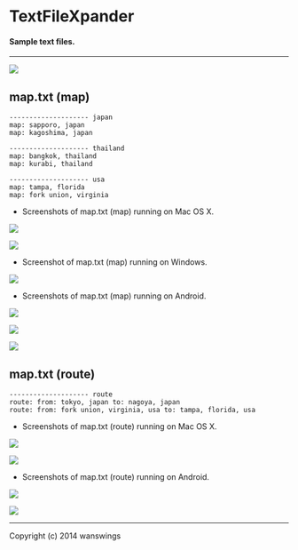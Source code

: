 TextFileXpander
====================
#### Sample text files.
*****
![](https://raw.github.com/wanswings/TextFileXpanderData/master/simple/screenshots/icon64x64.png)

map.txt (map)
--------------------
```
-------------------- japan
map: sapporo, japan
map: kagoshima, japan

-------------------- thailand
map: bangkok, thailand
map: kurabi, thailand

-------------------- usa
map: tampa, florida
map: fork union, virginia
```

* Screenshots of map.txt (map) running on Mac OS X.

![](https://raw.github.com/wanswings/TextFileXpanderData/master/map/screenshots/screenshotM1.png)

![](https://raw.github.com/wanswings/TextFileXpanderData/master/map/screenshots/screenshotM2.png)

* Screenshot of map.txt (map) running on Windows.

![](https://raw.github.com/wanswings/TextFileXpanderData/master/map/screenshots/screenshotW1.png)

* Screenshots of map.txt (map) running on Android.

![](https://raw.github.com/wanswings/TextFileXpanderData/master/map/screenshots/screenshotA1.png)

![](https://raw.github.com/wanswings/TextFileXpanderData/master/map/screenshots/screenshotA2.png)

![](https://raw.github.com/wanswings/TextFileXpanderData/master/map/screenshots/screenshotA3.png)

map.txt (route)
--------------------
```
-------------------- route
route: from: tokyo, japan to: nagoya, japan
route: from: fork union, virginia, usa to: tampa, florida, usa
```

* Screenshots of map.txt (route) running on Mac OS X.

![](https://raw.github.com/wanswings/TextFileXpanderData/master/map/screenshots/screenshotM3.png)

![](https://raw.github.com/wanswings/TextFileXpanderData/master/map/screenshots/screenshotM4.png)

* Screenshots of map.txt (route) running on Android.

![](https://raw.github.com/wanswings/TextFileXpanderData/master/map/screenshots/screenshotA4.png)

![](https://raw.github.com/wanswings/TextFileXpanderData/master/map/screenshots/screenshotA5.png)

*****
Copyright (c) 2014 wanswings
